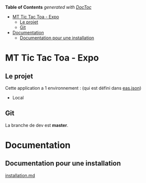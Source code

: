 <!-- START doctoc generated TOC please keep comment here to allow auto update -->
<!-- DON'T EDIT THIS SECTION, INSTEAD RE-RUN doctoc TO UPDATE -->
**Table of Contents**  *generated with [DocToc](https://github.com/thlorenz/doctoc)*

- [MT Tic Tac Toa - Expo](#mt-tic-tac-toa---expo)
  - [Le projet](#le-projet)
  - [Git](#git)
- [Documentation](#documentation)
  - [Documentation pour une installation](#documentation-pour-une-installation)

<!-- END doctoc generated TOC please keep comment here to allow auto update -->

# MT Tic Tac Toa - Expo

## Le projet

Cette application a 1 environnement : (qui est défini dans [eas.json](./eas.json))

- Local

## Git

La branche de dev est **master**.

# Documentation

## Documentation pour une installation

[installation.md](./documentation/INSTALL.md)
